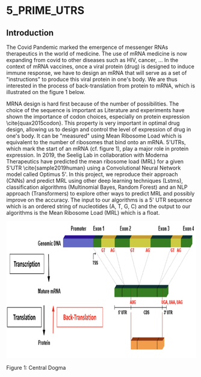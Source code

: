 # 5_PRIME_UTRS

 ## Introduction
 
 The Covid Pandemic marked the emergence of messenger RNAs therapeutics in the world of medicine. The use of mRNA medicine is now expanding from covid to other diseases such as HIV, cancer, ... 
 In the context of mRNA vaccines, once a viral protein (drug) is designed to induce immune response, we have to design an mRNA that will serve as a set of "instructions" to produce this viral protein in one's body. We are thus interested in the process of back-translation from protein to mRNA, which is illustrated on the figure 1 below.
 
MRNA design is hard first because of the number of possibilities. The choice of the sequence is important as Literature and experiments have shown the importance of codon choices, especially on protein expression \cite{quax2015codon}. This property is very important in optimal drug design, allowing us to design and control the level of expression of drug in one's body. It can be "measured" using Mean Ribosome Load which is equivalent to the number of ribosomes that bind onto an mRNA. 5'UTRs, which mark the start of an mRNA (cf. figure 1), play a major role in protein expression. In 2019, the Seelig Lab in collaboration with Moderna Therapeutics have predicted the mean ribosome load (MRL) for a given 5'UTR \cite{sample2019human} using a Convolutional Neural Network model called  Optimus 5'. In this project, we reproduce their approach (CNNs) and predict MRL using other deep learning techniques (Lstms), classification algorithms (Multinomial Bayes, Random Forest) and an NLP approach (Transformers) to explore other ways to predict MRL and possibly improve on the accuracy. The input to our algorithms is a 5' UTR sequence which is an ordered string of nucleotides (A, T, G, C) and the output to our algorithms is the Mean Ribosome Load (MRL) which is a float.

<p align="center">
<img src="https://github.com/marie-huynh/5_PRIME_UTRS/blob/main/Figures/Central%20Dogma.png" width="895.5" height="363">
 
Figure 1: Central Dogma
</p>
